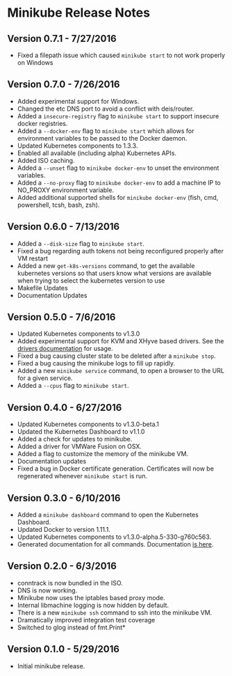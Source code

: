 # Minikube Release Notes

## Version 0.7.1 - 7/27/2016
* Fixed a filepath issue which caused `minikube start` to not work properly on Windows

## Version 0.7.0 - 7/26/2016
* Added experimental support for Windows.
* Changed the etc DNS port to avoid a conflict with deis/router.
* Added a `insecure-registry` flag to `minikube start` to support insecure docker registries.
* Added a `--docker-env` flag to `minikube start` which allows for environment variables to be passed to the Docker daemon.
* Updated Kubernetes components to 1.3.3.
* Enabled all available (including alpha) Kubernetes APIs.
* Added ISO caching.
* Added a `--unset` flag to `minikube docker-env` to unset the environment variables.
* Added a `--no-proxy` flag to `minikube docker-env` to add a machine IP to NO_PROXY environment variable.
* Added additional supported shells for `minikube docker-env` (fish, cmd, powershell, tcsh, bash, zsh).

## Version 0.6.0 - 7/13/2016
* Added a `--disk-size` flag to `minikube start`.
* Fixed a bug regarding auth tokens not being reconfigured properly after VM restart
* Added a new `get-k8s-versions` command, to get the available kubernetes versions so that users know what versions are available when trying to select the kubernetes version to use
* Makefile Updates
* Documentation Updates

## Version 0.5.0 - 7/6/2016
* Updated Kubernetes components to v1.3.0
* Added experimental support for KVM and XHyve based drivers. See the [drivers documentation](DRIVERS.md) for usage.
* Fixed a bug causing cluster state to be deleted after a `minikube stop`.
* Fixed a bug causing the minikube logs to fill up rapidly.
* Added a new `minikube service` command, to open a browser to the URL for a given service.
* Added a `--cpus` flag to `minikube start`.

## Version 0.4.0 - 6/27/2016
* Updated Kubernetes components to v1.3.0-beta.1
* Updated the Kubernetes Dashboard to v1.1.0
* Added a check for updates to minikube.
* Added a driver for VMWare Fusion on OSX.
* Added a flag to customize the memory of the minikube VM.
* Documentation updates
* Fixed a bug in Docker certificate generation. Certificates will now be
  regenerated whenever `minikube start` is run.

## Version 0.3.0 - 6/10/2016
 * Added a `minikube dashboard` command to open the Kubernetes Dashboard.
 * Updated Docker to version 1.11.1.
 * Updated Kubernetes components to v1.3.0-alpha.5-330-g760c563.
 * Generated documentation for all commands. Documentation [is here](https://github.com/kubernetes/minikube/blob/master/docs/minikube.md).


## Version 0.2.0 - 6/3/2016
 * conntrack is now bundled in the ISO.
 * DNS is now working.
 * Minikube now uses the iptables based proxy mode.
 * Internal libmachine logging is now hidden by default.
 * There is a new `minikube ssh` command to ssh into the minikube VM.
 * Dramatically improved integration test coverage
 * Switched to glog instead of fmt.Print*

## Version 0.1.0 - 5/29/2016
 * Initial minikube release.
